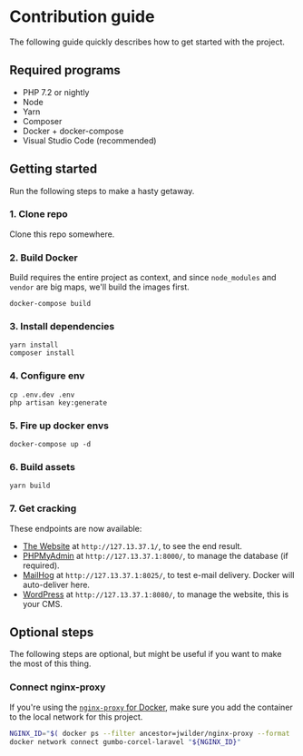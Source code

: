 # Contribution guide

The following guide quickly describes how to get started with the project.

## Required programs

- PHP 7.2 or nightly
- Node
- Yarn
- Composer
- Docker + docker-compose
- Visual Studio Code (recommended)

## Getting started

Run the following steps to make a hasty getaway.

### 1. Clone repo

Clone this repo somewhere.

### 2. Build Docker

Build requires the entire project as context, and since `node_modules` and `vendor` are big maps, we'll
build the images first.

```
docker-compose build
```

### 3. Install dependencies

```
yarn install
composer install
```

### 4. Configure env

```
cp .env.dev .env
php artisan key:generate
```

### 5. Fire up docker envs

```
docker-compose up -d
```

### 6. Build assets

```
yarn build
```

### 7. Get cracking

These endpoints are now available:

- [The Website](http://127.13.37.1) at `http://127.13.37.1/`, to see the end result.
- [PHPMyAdmin](http://127.13.37.1::8000) at `http://127.13.37.1:8000/`, to manage the database (if required).
- [MailHog](http://127.13.37.1::8025) at `http://127.13.37.1:8025/`, to test e-mail delivery. Docker will auto-deliver here.
- [WordPress](http://127.13.37.1::8080) at `http://127.13.37.1:8080/`, to manage the website, this is your CMS.

## Optional steps

The following steps are optional, but might be useful if you want to make the most of this thing.

### Connect nginx-proxy

If you're using the [`nginx-proxy` for Docker](https://github.com/jwilder/nginx-proxy), make sure you add the container to the
local network for this project.

```bash
NGINX_ID="$( docker ps --filter ancestor=jwilder/nginx-proxy --format '{{.ID}}' | head -n1 )"
docker network connect gumbo-corcel-laravel "${NGINX_ID}"
```
